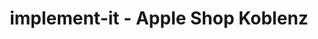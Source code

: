 ---
title: "implement-it - Apple Shop Koblenz"
url: /koblenz/implement-it-apple-shop-koblenz/
shop: Computer
---